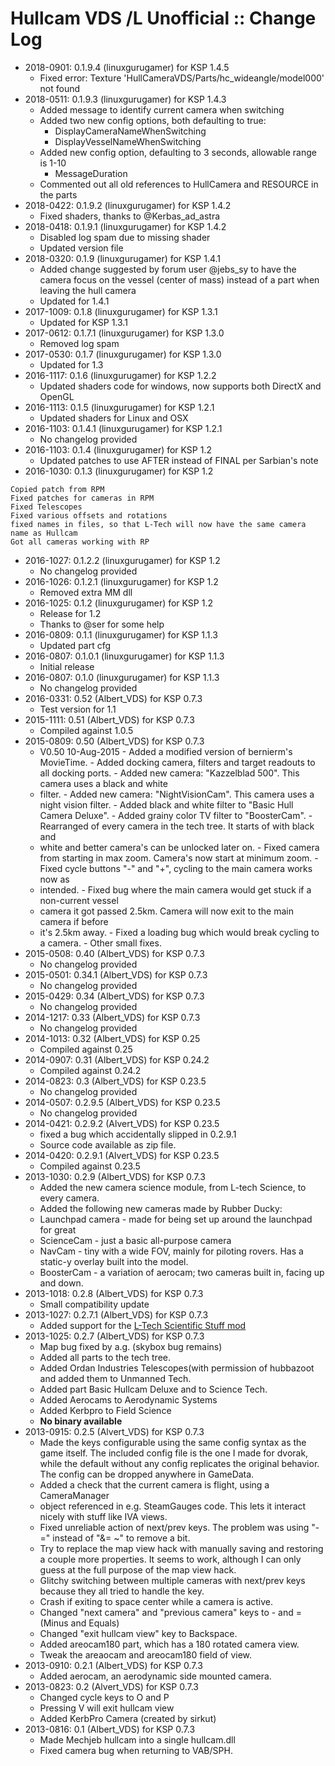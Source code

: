 # Hullcam VDS /L Unofficial :: Change Log

* 2018-0901: 0.1.9.4 (linuxgurugamer) for KSP 1.4.5
	+ Fixed error: Texture 'HullCameraVDS/Parts/hc_wideangle/model000' not found
* 2018-0511: 0.1.9.3 (linuxgurugamer) for KSP 1.4.3
	+ Added message to identify current camera when switching
	+ Added two new config options, both defaulting to true:
		- DisplayCameraNameWhenSwitching
		- DisplayVesselNameWhenSwitching
	+ Added new config option, defaulting to 3 seconds, allowable range is 1-10
		- MessageDuration
	+ Commented out all old references to HullCamera and RESOURCE in the parts
* 2018-0422: 0.1.9.2 (linuxgurugamer) for KSP 1.4.2
	+ Fixed shaders, thanks to @Kerbas_ad_astra
* 2018-0418: 0.1.9.1 (linuxgurugamer) for KSP 1.4.2
	+ Disabled log spam due to missing shader
	+ Updated version file
* 2018-0320: 0.1.9 (linuxgurugamer) for KSP 1.4.1
	+ Added change suggested by forum user @jebs_sy to have the camera focus on the vessel (center of mass) instead of a part when leaving the hull camera
	+ Updated for 1.4.1
* 2017-1009: 0.1.8 (linuxgurugamer) for KSP 1.3.1
	+ Updated for KSP 1.3.1
* 2017-0612: 0.1.7.1 (linuxgurugamer) for KSP 1.3.0
	+ Removed log spam
* 2017-0530: 0.1.7 (linuxgurugamer) for KSP 1.3.0
	+ Updated for 1.3
* 2016-1117: 0.1.6 (linuxgurugamer) for KSP 1.2.2
	+ Updated shaders code for windows, now supports both DirectX and OpenGL
* 2016-1113: 0.1.5 (linuxgurugamer) for KSP 1.2.1
	+ Updated shaders for Linux and OSX
* 2016-1103: 0.1.4.1 (linuxgurugamer) for KSP 1.2.1
	+ No changelog provided
* 2016-1103: 0.1.4 (linuxgurugamer) for KSP 1.2
	+ Updated patches to use AFTER instead of FINAL per Sarbian's note
* 2016-1030: 0.1.3 (linuxgurugamer) for KSP 1.2
```
Copied patch from RPM 
Fixed patches for cameras in RPM
Fixed Telescopes
Fixed various offsets and rotations
fixed names in files, so that L-Tech will now have the same camera name as Hullcam
Got all cameras working with RP
```
* 2016-1027: 0.1.2.2 (linuxgurugamer) for KSP 1.2
	+ No changelog provided
* 2016-1026: 0.1.2.1 (linuxgurugamer) for KSP 1.2
	+ Removed extra MM dll
* 2016-1025: 0.1.2 (linuxgurugamer) for KSP 1.2
	+ Release for 1.2
	+ Thanks to @ser for some help
* 2016-0809: 0.1.1 (linuxgurugamer) for KSP 1.1.3
	+ Updated part cfg
* 2016-0807: 0.1.0.1 (linuxgurugamer) for KSP 1.1.3
	+ Initial release
* 2016-0807: 0.1.0 (linuxgurugamer) for KSP 1.1.3
	+ No changelog provided
* 2016-0331: 0.52 (Albert_VDS) for KSP 0.7.3
	+ Test version for 1.1
* 2015-1111: 0.51 (Albert_VDS) for KSP 0.7.3
	+ Compiled against 1.0.5
* 2015-0809: 0.50 (Albert_VDS) for KSP 0.7.3
	+ V0.50 10-Aug-2015
			- Added a modified version of bernierm's MovieTime.
			- Added docking camera, filters and target readouts to all docking ports.
			- Added new camera: "Kazzelblad 500". This camera uses a black and white
	+ filter.
			- Added new camera: "NightVisionCam". This camera uses a night vision filter.
			- Added black and white filter to "Basic Hull Camera Deluxe".
			- Added grainy color TV filter to "BoosterCam".
			- Rearranged of every camera in the tech tree. It starts of with black and
	+ white and better camera's can be unlocked later on.
			- Fixed camera from starting in max zoom. Camera's now start at minimum zoom.
			- Fixed cycle buttons "-" and "+", cycling to the main camera works now as
	+ intended.
			- Fixed bug where the main camera would get stuck if a non-current vessel
	+ camera it got passed 2.5km. Camera will now exit to the main camera if before
	+ it's 2.5km away.
			- Fixed a loading bug which would break cycling to a camera.
			- Other small fixes.
* 2015-0508: 0.40 (Albert_VDS) for KSP 0.7.3
	+ No changelog provided
* 2015-0501: 0.34.1 (Albert_VDS) for KSP 0.7.3
	+ No changelog provided
* 2015-0429: 0.34 (Albert_VDS) for KSP 0.7.3
	+ No changelog provided
* 2014-1217: 0.33 (Albert_VDS) for KSP 0.7.3
	+ No changelog provided
* 2014-1013: 0.32 (Albert_VDS) for KSP 0.25
	+ Compiled against 0.25
* 2014-0907: 0.31 (Albert_VDS) for KSP 0.24.2
	+ Compiled against 0.24.2
* 2014-0823: 0.3 (Albert_VDS) for KSP 0.23.5
	+ No changelog provided
* 2014-0507: 0.2.9.5 (Albert_VDS) for KSP 0.23.5
	+ No changelog provided
* 2014-0421: 0.2.9.2 (Alvert_VDS) for KSP 0.23.5
	+ fixed a bug which accidentally slipped in 0.2.9.1
	+ Source code available as zip file.
* 2014-0420: 0.2.9.1 (Alvert_VDS) for KSP 0.23.5
	+ Compiled against 0.23.5
* 2013-1030: 0.2.9 (Albert_VDS) for KSP 0.7.3
	+ Added the new camera science module, from L-tech Science, to every camera.
	+ Added the following new cameras made by Rubber Ducky:
	+ Launchpad camera - made for being set up around the launchpad for great
	+ ScienceCam - just a basic all-purpose camera
	+ NavCam - tiny with a wide FOV, mainly for piloting rovers. Has a static-y overlay built into the model.
	+ BoosterCam - a variation of aerocam; two cameras built in, facing up and down.
* 2013-1018: 0.2.8 (Albert_VDS) for KSP 0.7.3
	+ Small compatibility update
* 2013-1027: 0.2.7.1 (Albert_VDS) for KSP 0.7.3
	+ Added support for the [L-Tech Scientific Stuff mod](http://forum.kerbalspaceprogram.com/threads/53813-0-22-L-Tech-Scientific-Stuff-V1-5)
* 2013-1025: 0.2.7 (Albert_VDS) for KSP 0.7.3
	+ Map bug fixed by a.g. (skybox bug remains)
	+ Added all parts to the tech tree.
	+ Added Ordan Industries Telescopes(with permission of hubbazoot and added them to Unmanned Tech.
	+ Added part Basic Hullcam Deluxe and to Science Tech.
	+ Added Aerocams to Aerodynamic Systems
	+ Added Kerbpro to Field Science
	* **No binary available**
* 2013-0915: 0.2.5 (Alvert_VDS) for KSP 0.7.3
	+ Made the keys configurable using the same config syntax as the game itself. The included config file is the one I made for dvorak, while the default without any config replicates the original behavior. The config can be dropped anywhere in GameData.
	+ Added a check that the current camera is flight, using a CameraManager
	+ object referenced in e.g. SteamGauges code. This lets it interact nicely with stuff like IVA views.
	+ Fixed unreliable action of next/prev keys. The problem was using "-=" instead of "&= ~" to remove a bit.
	+ Try to replace the map view hack with manually saving and restoring a couple more properties. It seems to work, although I can only guess at the full purpose of the map view hack.
	+ Glitchy switching between multiple cameras with next/prev keys because they all tried to handle the key.
	+ Crash if exiting to space center while a camera is active.
	+ Changed "next camera" and "previous camera" keys to - and = (Minus and Equals)
	+ Changed "exit hullcam view" key to Backspace.
	+ Added areocam180 part, which has a 180 rotated camera view.
	+ Tweak the areaocam and areocam180 field of view.
* 2013-0910: 0.2.1 (Albert_VDS) for KSP 0.7.3
	+ Added aerocam, an aerodynamic side mounted camera.
* 2013-0823: 0.2 (Alvert_VDS) for KSP 0.7.3
	+ Changed cycle keys to O and P
	+ Pressing V will exit hullcam view
	+ Added KerbPro Camera (created by sirkut)
* 2013-0816: 0.1 (Albert_VDS) for KSP 0.7.3
	+ Made Mechjeb hullcam into a single hullcam.dll
	+ Fixed camera bug when returning to VAB/SPH.